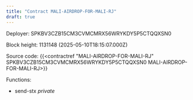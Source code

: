 ```yaml
---
title: "Contract MALI-AIRDROP-FOR-MALI-RJ"
draft: true
---
```

Deployer: SPKBV3CZB15CM3CVMCMRX56WRYKDY5P5CTQQXSN0


 



Block height: 1131148 (2025-05-10T18:15:07.000Z)

Source code: {{<contractref "MALI-AIRDROP-FOR-MALI-RJ" SPKBV3CZB15CM3CVMCMRX56WRYKDY5P5CTQQXSN0 MALI-AIRDROP-FOR-MALI-RJ>}}

Functions:

* send-stx _private_
